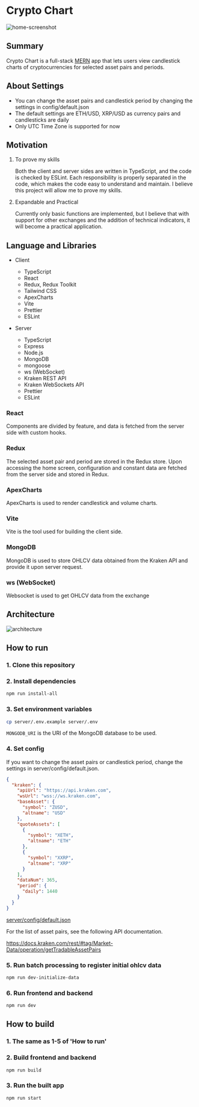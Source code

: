 # Crypto Chart
![home-screenshot](https://github.com/masakifukunishi/crypto-chart/assets/42294938/90eeb254-a569-48fc-ab90-15a5ee57791f)

## Summary
Crypto Chart is a full-stack [MERN](https://www.geeksforgeeks.org/mern-stack/) app that lets users view candlestick charts of cryptocurrencies for selected asset pairs and periods.

## About Settings
- You can change the asset pairs and candlestick period by changing the settings in config/default.json
- The default settings are ETH/USD, XRP/USD as currency pairs and candlesticks are daily
- Only UTC Time Zone is supported for now

## Motivation
1. To prove my skills

      Both the client and server sides are written in TypeScript, and the code is checked by ESLint. Each responsibility is properly separated in the code, which makes the code easy to understand and maintain. I believe this project will allow me to prove my skills.

2. Expandable and Practical

      Currently only basic functions are implemented, but I believe that with support for other exchanges and the addition of technical indicators, it will become a practical application.

## Language and Libraries

- Client
    - TypeScript
    - React
    - Redux, Redux Toolkit
    - Tailwind CSS
    - ApexCharts
    - Vite
    - Prettier
    - ESLint

- Server
    - TypeScript
    - Express
    - Node.js
    - MongoDB
    - mongoose
    - ws (WebSocket)
    - Kraken REST API
    - Kraken WebSockets API
    - Prettier
    - ESLint

### React
Components are divided by feature, and data is fetched from the server side with custom hooks.

### Redux
The selected asset pair and period are stored in the Redux store. Upon accessing the home screen, configuration and constant data are fetched from the server side and stored in Redux.

### ApexCharts
ApexCharts is used to render candlestick and volume charts.

### Vite
Vite is the tool used for building the client side.

### MongoDB
MongoDB is used to store OHLCV data obtained from the Kraken API and provide it upon server request.

### ws (WebSocket)
Websocket is used to get OHLCV data from the exchange

## Architecture
![architecture](https://github.com/masakifukunishi/crypto-chart/assets/42294938/eb1d32c1-3dce-488c-897b-3ae2cd53e993)

## How to run
### 1. Clone this repository
   
### 2. Install dependencies
```bash
npm run install-all
```

### 3. Set environment variables
```bash
cp server/.env.example server/.env
```
`MONGODB_URI` is the URI of the MongoDB database to be used.

### 4. Set config
If you want to change the asset pairs or candlestick period, change the settings in server/config/default.json.

```json
{
  "kraken": {
    "apiUrl": "https://api.kraken.com",
    "wsUrl": "wss://ws.kraken.com",
    "baseAsset": {
      "symbol": "ZUSD",
      "altname": "USD"
    },
    "quoteAssets": [
      {
        "symbol": "XETH",
        "altname": "ETH"
      },
      {
        "symbol": "XXRP",
        "altname": "XRP"
      }
    ],
    "dataNum": 365,
    "period": {
      "daily": 1440
    }
  }
}
```
[server/config/default.json](server/config/default.json)

For the list of asset pairs, see the following API documentation.

https://docs.kraken.com/rest/#tag/Market-Data/operation/getTradableAssetPairs

### 5. Run batch processing to register initial ohlcv data
```bash
npm run dev-initialize-data
```

### 6. Run frontend and backend
```bash
npm run dev
```

## How to build
### 1. The same as 1-5 of 'How to run'

### 2. Build frontend and backend
```bash
npm run build
```

### 3. Run the built app
```bash
npm run start
```
